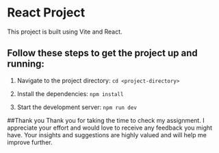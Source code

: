 # React Project

This project is built using Vite and React.

## Follow these steps to get the project up and running:

1. Navigate to the project directory:
```cd <project-directory>```

2. Install the dependencies:
```npm install```

3. Start the development server:
```npm run dev```


##Thank you 
Thank you for taking the time to check my assignment. I appreciate your effort and would love to receive any feedback you might have. Your insights and suggestions are highly valued and will help me improve further.


